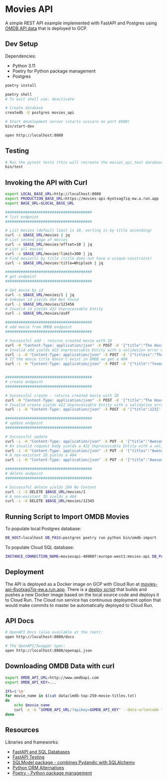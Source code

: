 # Movies API

A simple REST API example implemented with FastAPI and Postgres using [OMDB API data](https://www.omdbapi.com/) that is deployed to GCP.

## Dev Setup

Dependencies:

* Python 3.11
* Poetry for Python package management
* Postgres

```sh
poetry install

poetry shell
# To exit shell use: deactivate

# Create database
createdb -U postgres movies_api

# Start development server (starts uvicorn on port 8080)
bin/start-dev

open http://localhost:8080
```

## Testing

```sh
# Run the pytest tests (this will recreate the movies_api_test database first)
bin/test
```

## Invoking the API with Curl

```sh
export LOCAL_BASE_URL=http://localhost:8080
export PRODUCTION_BASE_URL=https://movies-api-6yotxag7iq-ew.a.run.app
export BASE_URL=$LOCAL_BASE_URL

#######################################
# list endpoint
#######################################

# List movies (default limit is 10, sorting is by title ascending)
curl -s $BASE_URL/movies | jq
# List second page of movies
curl -s $BASE_URL/movies?offset=10 | jq
# List all movies
curl -s $BASE_URL/movies?limit=300 | jq
# Find movie(s) by title (title does not have a unique constraint)
curl -s $BASE_URL/movies?title=Whiplash | jq

#######################################
# get endpoint
#######################################

# Get movie by id
curl -s $BASE_URL/movies/1 | jq
# Unknown id yields 404 Not Found
curl -i $BASE_URL/movies/123456
# Invalid id yields 422 Unprocessable Entity
curl -i $BASE_URL/movies/asdf

#######################################
# add movie from OMDB endpoint
#######################################

# Successful add - returns created movie with ID
curl -H "Content-Type: application/json" -X POST -d '{"title":"The Hours"}' $BASE_URL/movies/omdb-add | jq
# Invalid add yields 422 Unprocessable Entity with a validation error message from Pydantic
curl -i -H "Content-Type: application/json" -X POST -d '{"titless":"The Hours"}' $BASE_URL/movies/omdb-add
# If the movie title doesn't exist in OMDB we get a 404
curl -i -H "Content-Type: application/json" -X POST -d '{"title":"foooooobar"}' $BASE_URL/movies/omdb-add


#######################################
# create endpoint
#######################################

# Successful create - returns created movie with ID
curl -H "Content-Type: application/json" -X POST -d '{"title":"The Hours"}' $BASE_URL/movies | jq
# Invalid create yields 422 Unprocessable Entity with a validation error message from Pydantic
curl -i -H "Content-Type: application/json" -X POST -d '{"title":123}' $BASE_URL/movies

#######################################
# update endpoint
#######################################

# Successful update
curl -i -H "Content-Type: application/json" -X PUT -d '{"title":"Awesome Movie"}' $BASE_URL/movies/1
# An invalid request body yields a 422 Unprocessable Entity with a validation error message from Pydantic
curl -i -H "Content-Type: application/json" -X PUT -d '{"titles":"Awesome Movie"}' $BASE_URL/movies/1
# A non-existant ID yields a 404
curl -i -H "Content-Type: application/json" -X PUT -d '{"title":"Awesome Movie"}' $BASE_URL/movies/12345

#######################################
# delete endpoint
#######################################

# Successful delete yields 204 No Content
curl -i -X DELETE $BASE_URL/movies/1
# A non-existant ID yields a 404
curl -i -X DELETE $BASE_URL/movies/12345
```

## Running Script to Import OMDB Movies

To populate local Postgres database:

```sh
DB_HOST=localhost DB_PASS=postgres poetry run python bin/omdb-import
```

To populate Cloud SQL database:

```sh
INSTANCE_CONNECTION_NAME=moviesapi-409007:europe-west1:movies-api DB_PASS=... poetry run python bin/omdb-import
```

## Deployment

The API is deployed as a Docker image on GCP with Cloud Run at [movies-api-6yotxag7iq-ew.a.run.app](https://movies-api-6yotxag7iq-ew.a.run.app/docs). There is a [deploy script](bin/deploy) that builds and pushes a new Docker image based on the local source code and deploys it to Cloud Run. The Cloud run service has continuous deployment option that would make commits to master be automatically deployed to Cloud Run.

## API Docs

```sh
# OpenAPI Docs (also available at the root):
open http://localhost:8080/docs

# The OpenAPI/Swagger spec:
open http://localhost:8080/openapi.json
```

## Downloading OMDB Data with curl

```sh
export OMDB_API_URL=http://www.omdbapi.com
export OMDB_API_KEY=...

IFS=$'\n'
for movie_name in $(cat data/imdb-top-250-movie-titles.txt)
do
    echo $movie_name
    curl -s -G "$OMDB_API_URL/?apikey=$OMDB_API_KEY" --data-urlencode "t=$movie_name" | jq
done
```

## Resources

Libraries and frameworks:

* [FastAPI and SQL Databases](https://fastapi.tiangolo.com/tutorial/sql-databases/)
* [FastAPI Testing](https://fastapi.tiangolo.com/tutorial/testing/)
* [SQLModel package - combines Pydandic with SQLAlchemy](https://github.com/tiangolo/sqlmodel)
* [Python ORM Alternatives](https://www.infoworld.com/article/3709854/6-orms-for-every-database-powered-python-app.html)
* [Poetry - Python package management](https://python-poetry.org/)
